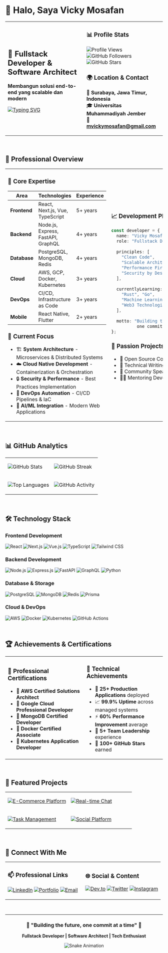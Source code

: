 # 👋 Halo, Saya Vicky Mosafan

<table>
<tr>
<td width="50%">

## 🚀 Fullstack Developer & Software Architect

**Membangun solusi end-to-end yang scalable dan modern**

[![Typing SVG](https://readme-typing-svg.demolab.com?font=Fira+Code&size=22&duration=3000&pause=1000&color=2E86AB&width=400&lines=Fullstack+Developer;Software+Architect;Cloud+Engineer;DevOps+Enthusiast)](https://git.io/typing-svg)

</td>
<td width="50%">

### 📊 Profile Stats
![Profile Views](https://komarev.com/ghpvc/?username=vickyymosafan&label=Profile%20Views&color=0e75b6&style=flat-square)
![GitHub Followers](https://img.shields.io/github/followers/vickyymosafan?label=Followers&style=flat-square&color=blue)
![GitHub Stars](https://img.shields.io/github/stars/vickyymosafan?label=Stars&style=flat-square&color=yellow)

### 🌍 Location & Contact
📍 **Surabaya, Jawa Timur, Indonesia**  
🎓 **Universitas Muhammadiyah Jember**  
📧 **mvickymosafan@gmail.com**

</td>
</tr>
</table>

<br>

## 💼 Professional Overview

<table>
<tr>
<td width="60%">

### 🎯 Core Expertise

| Area | Technologies | Experience |
|------|-------------|------------|
| **Frontend** | React, Next.js, Vue, TypeScript | 5+ years |
| **Backend** | Node.js, Express, FastAPI, GraphQL | 4+ years |
| **Database** | PostgreSQL, MongoDB, Redis | 4+ years |
| **Cloud** | AWS, GCP, Docker, Kubernetes | 3+ years |
| **DevOps** | CI/CD, Infrastructure as Code | 3+ years |
| **Mobile** | React Native, Flutter | 2+ years |

### 🚀 Current Focus
- 🏗️ **System Architecture** - Microservices & Distributed Systems
- ☁️ **Cloud Native Development** - Containerization & Orchestration  
- 🔒 **Security & Performance** - Best Practices Implementation
- 🤖 **DevOps Automation** - CI/CD Pipelines & IaC
- 🧠 **AI/ML Integration** - Modern Web Applications

</td>
<td width="40%">

### 📈 Development Philosophy

```typescript
const developer = {
  name: "Vicky Mosafan",
  role: "Fullstack Developer",
  
  principles: [
    "Clean Code",
    "Scalable Architecture", 
    "Performance First",
    "Security by Design"
  ],
  
  currentlyLearning: [
    "Rust", "Go",
    "Machine Learning",
    "Web3 Technologies"
  ],
  
  motto: "Building the future, 
          one commit at a time 🚀"
};
```

### 🎨 Passion Projects
- 🌟 Open Source Contributions
- 📝 Technical Writing
- 🎤 Community Speaking
- 👨‍🏫 Mentoring Developers

</td>
</tr>
</table>

<br>

## 📊 GitHub Analytics

<table>
<tr>
<td width="50%">

![GitHub Stats](https://github-readme-stats.vercel.app/api?username=vickyymosafan&show_icons=true&theme=tokyonight&hide_border=true&count_private=true&include_all_commits=true)

</td>
<td width="50%">

![GitHub Streak](https://github-readme-streak-stats.herokuapp.com/?user=vickyymosafan&theme=tokyonight&hide_border=true)

</td>
</tr>
<tr>
<td width="50%">

![Top Languages](https://github-readme-stats.vercel.app/api/top-langs/?username=vickyymosafan&theme=tokyonight&hide_border=true&layout=compact&langs_count=8)

</td>
<td width="50%">

![GitHub Activity](https://github-readme-activity-graph.vercel.app/graph?username=vickyymosafan&theme=tokyo-night&hide_border=true&area=true&height=300)

</td>
</tr>
</table>

<br>

## 🛠️ Technology Stack

### Frontend Development
![React](https://img.shields.io/badge/React-20232A?style=for-the-badge&logo=react&logoColor=61DAFB)
![Next.js](https://img.shields.io/badge/Next.js-000000?style=for-the-badge&logo=next.js&logoColor=white)
![Vue.js](https://img.shields.io/badge/Vue.js-35495E?style=for-the-badge&logo=vue.js&logoColor=4FC08D)
![TypeScript](https://img.shields.io/badge/TypeScript-007ACC?style=for-the-badge&logo=typescript&logoColor=white)
![Tailwind CSS](https://img.shields.io/badge/Tailwind_CSS-38B2AC?style=for-the-badge&logo=tailwind-css&logoColor=white)

### Backend Development
![Node.js](https://img.shields.io/badge/Node.js-43853D?style=for-the-badge&logo=node.js&logoColor=white)
![Express.js](https://img.shields.io/badge/Express.js-404D59?style=for-the-badge)
![FastAPI](https://img.shields.io/badge/FastAPI-005571?style=for-the-badge&logo=fastapi)
![GraphQL](https://img.shields.io/badge/GraphQL-E10098?style=for-the-badge&logo=graphql&logoColor=white)
![Python](https://img.shields.io/badge/Python-3776AB?style=for-the-badge&logo=python&logoColor=white)

### Database & Storage
![PostgreSQL](https://img.shields.io/badge/PostgreSQL-316192?style=for-the-badge&logo=postgresql&logoColor=white)
![MongoDB](https://img.shields.io/badge/MongoDB-4EA94B?style=for-the-badge&logo=mongodb&logoColor=white)
![Redis](https://img.shields.io/badge/Redis-DC382D?style=for-the-badge&logo=redis&logoColor=white)
![Prisma](https://img.shields.io/badge/Prisma-3982CE?style=for-the-badge&logo=Prisma&logoColor=white)

### Cloud & DevOps
![AWS](https://img.shields.io/badge/AWS-232F3E?style=for-the-badge&logo=amazon-aws&logoColor=white)
![Docker](https://img.shields.io/badge/Docker-2496ED?style=for-the-badge&logo=docker&logoColor=white)
![Kubernetes](https://img.shields.io/badge/Kubernetes-326CE5?style=for-the-badge&logo=kubernetes&logoColor=white)
![GitHub Actions](https://img.shields.io/badge/GitHub_Actions-2088FF?style=for-the-badge&logo=github-actions&logoColor=white)

<br>

## 🏆 Achievements & Certifications

<table>
<tr>
<td width="50%">

### 📜 Professional Certifications
- 🏅 **AWS Certified Solutions Architect**
- 🏅 **Google Cloud Professional Developer**
- 🏅 **MongoDB Certified Developer**
- 🏅 **Docker Certified Associate**
- 🏅 **Kubernetes Application Developer**

</td>
<td width="50%">

### 🎯 Technical Achievements
- 🚀 **25+ Production Applications** deployed
- 📈 **99.9% Uptime** across managed systems
- ⚡ **60% Performance Improvement** average
- 👥 **5+ Team Leadership** experience
- 🌟 **100+ GitHub Stars** earned

</td>
</tr>
</table>

<br>

## 🎯 Featured Projects

<table>
<tr>
<td width="50%">

[![E-Commerce Platform](https://github-readme-stats.vercel.app/api/pin/?username=vickyymosafan&repo=ecommerce-microservices&theme=tokyonight&hide_border=true)](https://github.com/vickyymosafan/ecommerce-microservices)

</td>
<td width="50%">

[![Real-time Chat](https://github-readme-stats.vercel.app/api/pin/?username=vickyymosafan&repo=realtime-chat-app&theme=tokyonight&hide_border=true)](https://github.com/vickyymosafan/realtime-chat-app)

</td>
</tr>
<tr>
<td width="50%">

[![Task Management](https://github-readme-stats.vercel.app/api/pin/?username=vickyymosafan&repo=task-management-system&theme=tokyonight&hide_border=true)](https://github.com/vickyymosafan/task-management-system)

</td>
<td width="50%">

[![Social Platform](https://github-readme-stats.vercel.app/api/pin/?username=vickyymosafan&repo=social-media-platform&theme=tokyonight&hide_border=true)](https://github.com/vickyymosafan/social-media-platform)

</td>
</tr>
</table>

<br>

## 🤝 Connect With Me

<table>
<tr>
<td width="50%">

### 📫 Professional Links
[![LinkedIn](https://img.shields.io/badge/LinkedIn-0077B5?style=for-the-badge&logo=linkedin&logoColor=white)](https://linkedin.com/in/vickymosafan/)
[![Portfolio](https://img.shields.io/badge/Portfolio-000000?style=for-the-badge&logo=About.me&logoColor=white)](https://vickymosafan.dev)
[![Email](https://img.shields.io/badge/Email-D14836?style=for-the-badge&logo=gmail&logoColor=white)](mailto:mvickymosafan@gmail.com)

</td>
<td width="50%">

### 🌐 Social & Content
[![Dev.to](https://img.shields.io/badge/dev.to-0A0A0A?style=for-the-badge&logo=devdotto&logoColor=white)](https://dev.to/vickymosafan)
[![Twitter](https://img.shields.io/badge/Twitter-1DA1F2?style=for-the-badge&logo=twitter&logoColor=white)](https://twitter.com/vickymosafan)
[![Instagram](https://img.shields.io/badge/Instagram-E4405F?style=for-the-badge&logo=instagram&logoColor=white)](https://instagram.com/frontendenthusiast)

</td>
</tr>
</table>

<br>

---

<div align="center">

### 💫 "Building the future, one commit at a time" 🚀

**Fullstack Developer | Software Architect | Tech Enthusiast**

![Snake Animation](https://raw.githubusercontent.com/vickyymosafan/vickyymosafan/output/github-contribution-grid-snake-dark.svg)

</div>
